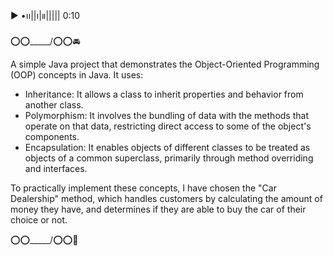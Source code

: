 ▶︎ •၊၊||၊|။||||| 0:10

⭕⭕\_____/⭕⭕🚘

A simple Java project that demonstrates the Object-Oriented Programming (OOP) concepts in Java. It uses:

- Inheritance: It allows a class to inherit properties and behavior from another class.
- Polymorphism: It involves the bundling of data with the methods that operate on that data, restricting direct access to some of the object's components.
- Encapsulation: It enables objects of different classes to be treated as objects of a common superclass, primarily through method overriding and interfaces.

To practically implement these concepts, I have chosen the "Car Dealership" method, which handles customers by calculating the amount of money they have, and determines if they are able to buy the car of their choice or not.

⭕⭕\_____/⭕⭕🚙
